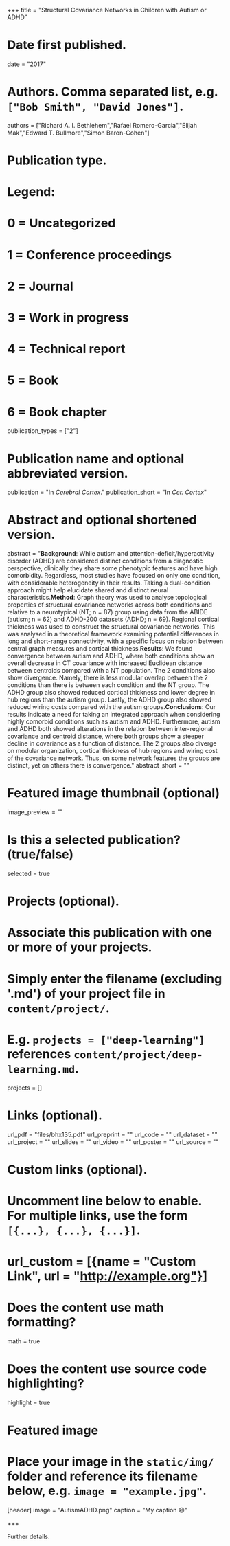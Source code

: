 +++
title = "Structural Covariance Networks in Children with Autism or ADHD"

# Date first published.
date = "2017"

# Authors. Comma separated list, e.g. `["Bob Smith", "David Jones"]`.
authors = ["Richard A. I. Bethlehem","Rafael Romero-Garcia","Elijah Mak","Edward T. Bullmore","Simon Baron-Cohen"]

# Publication type.
# Legend:
# 0 = Uncategorized
# 1 = Conference proceedings
# 2 = Journal
# 3 = Work in progress
# 4 = Technical report
# 5 = Book
# 6 = Book chapter
publication_types = ["2"]

# Publication name and optional abbreviated version.
publication = "In *Cerebral Cortex*."
publication_short = "In *Cer. Cortex*"

# Abstract and optional shortened version.
abstract = "**Background**: While autism and attention-deficit/hyperactivity disorder (ADHD) are considered distinct conditions from a diagnostic perspective, clinically they share some phenotypic features and have high comorbidity. Regardless, most studies have focused on only one condition, with considerable heterogeneity in their results. Taking a dual-condition approach might help elucidate shared and distinct neural characteristics.**Method**: Graph theory was used to analyse topological properties of structural covariance networks across both conditions and relative to a neurotypical (NT; n = 87) group using data from the ABIDE (autism; n = 62) and ADHD-200 datasets (ADHD; n = 69). Regional cortical thickness was used to construct the structural covariance networks. This was analysed in a theoretical framework examining potential differences in long and short-range connectivity, with a specific focus on relation between central graph measures and cortical thickness.**Results**: We found convergence between autism and ADHD, where both conditions show an overall decrease in CT covariance with increased Euclidean distance between centroids compared with a NT population. The 2 conditions also show divergence. Namely, there is less modular overlap between the 2 conditions than there is between each condition and the NT group. The ADHD group also showed reduced cortical thickness and lower degree in hub regions than the autism group. Lastly, the ADHD group also showed reduced wiring costs compared with the autism groups.**Conclusions**: Our results indicate a need for taking an integrated approach when considering highly comorbid conditions such as autism and ADHD. Furthermore, autism and ADHD both showed alterations in the relation between inter-regional covariance and centroid distance, where both groups show a steeper decline in covariance as a function of distance. The 2 groups also diverge on modular organization, cortical thickness of hub regions and wiring cost of the covariance network. Thus, on some network features the groups are distinct, yet on others there is convergence."
abstract_short = ""

# Featured image thumbnail (optional)
image_preview = ""

# Is this a selected publication? (true/false)
selected = true

# Projects (optional).
#   Associate this publication with one or more of your projects.
#   Simply enter the filename (excluding '.md') of your project file in `content/project/`.
#   E.g. `projects = ["deep-learning"]` references `content/project/deep-learning.md`.
projects = []

# Links (optional).
url_pdf = "files/bhx135.pdf"
url_preprint = ""
url_code = ""
url_dataset = ""
url_project = ""
url_slides = ""
url_video = ""
url_poster = ""
url_source = ""

# Custom links (optional).
#   Uncomment line below to enable. For multiple links, use the form `[{...}, {...}, {...}]`.
# url_custom = [{name = "Custom Link", url = "http://example.org"}]

# Does the content use math formatting?
math = true

# Does the content use source code highlighting?
highlight = true

# Featured image
# Place your image in the `static/img/` folder and reference its filename below, e.g. `image = "example.jpg"`.
[header]
image = "AutismADHD.png"
caption = "My caption 😄"

+++

Further details.
